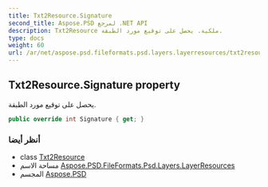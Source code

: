 ```yaml
---
title: Txt2Resource.Signature
second_title: Aspose.PSD لمرجع .NET API
description: Txt2Resource ملكية. يحصل على توقيع مورد الطبقة.
type: docs
weight: 60
url: /ar/net/aspose.psd.fileformats.psd.layers.layerresources/txt2resource/signature/
---
```

## Txt2Resource.Signature property

يحصل على توقيع مورد الطبقة.

```csharp
public override int Signature { get; }
```

### أنظر أيضا

* class [Txt2Resource](../)
* مساحة الاسم [Aspose.PSD.FileFormats.Psd.Layers.LayerResources](../../txt2resource/)
* المجسم [Aspose.PSD](../../../)


